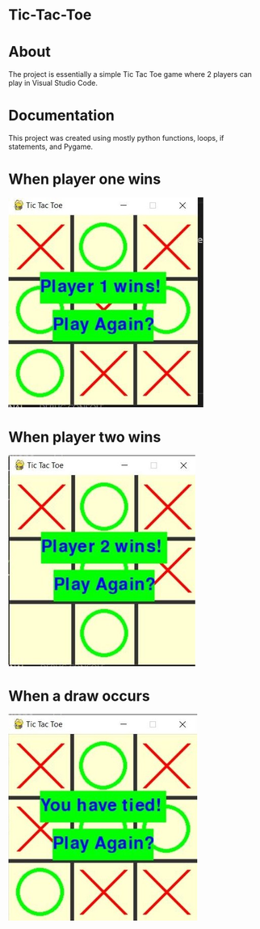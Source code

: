 # Tic-Tac-Toe
# About
The project is essentially a simple Tic Tac Toe game where 2 players can play in Visual Studio Code. 
# Documentation 
This project was created using mostly python functions, loops, if statements, and Pygame.
# When player one wins
![](ticTacToeThumbnail.jpg)
# When player two wins
![](player2TTWin.jpg)
# When a draw occurs 
![](drawTT.jpg)

